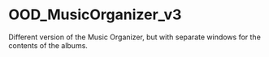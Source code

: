 # OOD_MusicOrganizer_v3
Different version of the Music Organizer, but with separate windows for the contents of the albums.
